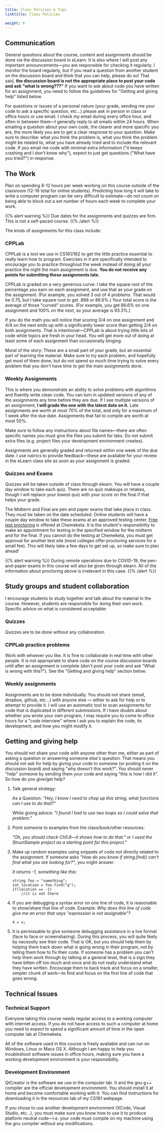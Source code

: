 ```yaml
---
title: Class Policies & Tips
linktitle: Class Policies

weight: 6
---
```


## Communication

General questions about the course, content and assignments should be
done via the discussion board in eLearn. It is also where I will post
any important announcements—you are responsible for checking it
regularly. I monitor the board regularly, but if you read a question
from another student on the discussion board and think that you can
help, please do so\! That said, **the discussion board is not the
appropriate place to post your code and ask "what is wrong???"** If you
want to ask about code you have written for an assignment, you need to
follow the guidelines for "Getting and giving help" listed below.

For questions or issues of a personal nature (your grade, sending me
your code to ask a specific question, etc...) please ask in person in
class or office hours or use email. I check my email during every office
hour, and often in between them—I generally reply to all emails within
24 hours. When emailing a question about your own code, the clearer and
more specific you are, the more likely you are to get a clear response
to your question. Make sure to describe: what you think the problem is,
what you think the problem might be related to, what you have already
tried and to include the relevant code. If you email me code with
minimal extra information ("it keeps crashing and I don't know why"),
expect to just get questions ("What have you tried?") in response.

## The Work

Plan on spending 8-12 hours per week working on this course outside of
the classroom (12-16 total for online students). Predicting how long it
will take to write a computer program can be very difficult to
estimate—do not count on being able to block out a set number of hours each
week to complete your work.

{{% alert warning %}}
Due dates for the assignments and quizzes are firm.
This is not a self-paced course.
{{% /alert %}}

The kinds of assignments for this class include:

### CPPLab

CPPLab is a tool we use in CS161/162 to get the little practice
essential to really learn how to program. Exercises in it are
specifically intended to encourage you to practice throughout the week
instead of doing all your practice the night the main assignment is due.
**You do not receive any points for submitting these assignments late.**

CPPLab is graded on a very generous curve: I take the square root of
the percentage you earn on each assignment, and use that as your grade on
the assignment. (For example, you solved 3 out of 4 problems. That would be
0.75, but I take square root to get .866 or 86.6%.) Your total score is
the average of those "curved" scores. (For example, you get 86.6% on one
assignment and 100% on the next, so your average is 93.3%.)

If you do the math you will notice that scoring 0/4 on one assignment
and 4/4 on the next ends up with a significantly lower score than
getting 2/4 on both assignments. That is intentional—CPPLab is about
trying little bits of code while topics are fresh in your head. You will
get more out of doing at least some of each assignment than
occasionally binging.

Moral of the story: These are a small part of your grade, but an
essential part of learning the material. Make sure to try each problem,
and hopefully get most of them done, but do not spend so much time trying
to solve every problem that you don't have time to get the main
assignments done.

### Weekly Assignments

This is where you demonstrate an ability to solve problems with
algorithms and fluently write clean code. You can turn in updated
versions of any of the assignments any time before they are due. If I
see multiple versions of an assignment, **I will grade the one with the
latest date on it.** Late assignments are worth at *most* 70% of the
total, and only for a maximum of 1 week after the due date. Assignments
that fail to compile are worth at most 50%.

Make sure to follow any instructions about file names—there are often
specific names you must give the files you submit for labs. Do not
submit extra files (e.g. project files your development environment
creates).

Assignments are generally graded and returned within one week of the due
date. I use rubrics to provide feedback—these are available for your
review in the eLearn class site as soon as your assignment is graded.

### Quizzes and Exams

Quizzes will be taken outside of class through elearn. You will have a
couple day window to take each quiz. There are no quiz makeups or
retakes, though I will replace your lowest quiz with your score on the
final if that helps your grade.

The Midterm and Final are pen and paper exams that take place in class.
They must be taken on the date scheduled. Online students will have a
couple day window to take these exams at an approved testing center.
[Free test proctoring](https://www.chemeketa.edu/students/student-services/testing-services/) is offered at Chemeketa.
It is the student's responsibility to make an appointment for testing in
the specified window for the midterm and for the final. If you cannot do
the testing at Chemeketa, you must get approval for another test site
(most colleges offer proctoring services for a small fee). This will
likely take a few days to get set up, so make sure to plan ahead\!

{{% alert warning %}}
During remote operations due to COVID-19, the pen-and-paper exams in
this course will also be given through elearn. All of the information
about proctoring above is irrelevant in this case.
{{% /alert %}}

## Study groups and student collaboration

I encourage students to study together and talk about the material in
the course. However, students are responsible for doing their own work.
Specific advice on what is considered acceptable:

### Quizzes

Quizzes are to be done without any collaboration.  

### CPPLab practice problems

Work with whoever you like. It is fine to collaborate in real time
with other people. It is not appropriate to share code on the course
discussion boards until after an assignment is complete (don't post
your code and ask "What is wrong with this?"). See the "Getting and
giving help" section below.

### Weekly assignments

Assignments are to be done individually. You should not share
(email, dropbox, github, etc...) with anyone else — either to ask
for help or to attempt to provide it. I will use an automatic tool
to scan assignments for code that is duplicated in different
submissions. If I have doubts about whether you wrote your own
program, I may require you to come to office hours for a "code
interview" where I ask you to explain the code, its development, and
how you might modify it.

## Getting and giving help

You should not share your code with anyone other than me, either as part
of asking a question or answering someone else's question. That means
you should not ask for help by giving your code to someone (or posting
it on the discussion board) and saying "why doesn't this work?". You
should never "help" someone by sending them your code and saying "this
is how I did it". So how do you give/get help?

1.  Talk general strategy:
    
    As a Question: *"Hey, I know I need to chop up this string, what
    functions can I use to do that?"*
    
    While giving advice: *"I found I had to use two loops so I could
    solve that problem."*

2.  Point someone to examples from the class/book/other resources:
    
    *"Oh, you should check Ch5.8—it shows how to do that."* or *I used
    the StructSample project as a starting point for this project."*

3.  Make up random examples using snippets of code not directly related
    to the assignment. If someone asks *"How do you know if
    string.find() can't find what you are looking for?"*, you might
    answer:
    
    *It returns -1, something like this:*  
    ```
    string foo = "something";
    int location = foo.find("q");
    if(location == -1)
        //it is not there
    ```

4.  If you are debugging a syntax error on one line of code, it is
    reasonable to show/share that line of code. Example: *Why does this
    line of code give me an error that says "expression is not
    assignable"?*  
    ```   
    4 = x;
    ```

5.  It is permissable to give someone debugging assistance in a live
    format (face to face or screensharing). During this process, you
    will quite likely by necessity see their code. That is OK, but you
    should help them by helping them track down what is going wrong in
    their program, not by telling them how to fix their code. If someone
    has a problem you can't help them work through by talking at a
    general level, that is a sign they have bitten off too much and once
    and do not really understand what they have written. Encourage them
    to back track and focus on a smaller, simpler chunk of work—to
    find and focus on the first line of code that goes wrong.

## Technical Issues

### Technical Support

Everyone taking this course needs regular access to a working computer
with internet access. If you do not have access to such a computer at
home you need to expect to spend a significant amount of time in the
open computer lab at Chemeketa.

All of the software used in this course is freely available and can run
on Windows, Linux or Macs OS X. Although I am happy to help you
troubleshoot software issues in office hours, making sure you have a
working development environment is your responsibility.

### Development Environment

QtCreator is the software we use in the computer lab. It and the gnu g++
compiler are the official development environment. You should install it
at home and become comfortable working with it. You can find
instructions for downloading it in the resources tab of my CS161
webpage.

If you chose to use another development environment (XCode, Visual
Studio, etc...), you must make sure you know how to use it to produce
platform neutral code—i.e. your code must compile on my machine using
the gnu compiler without any modifications.

